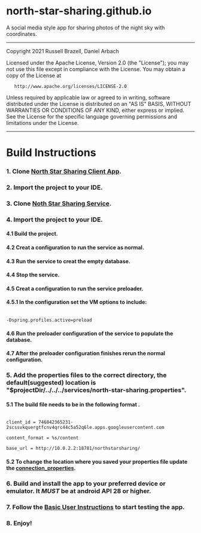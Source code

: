 # north-star-sharing.github.io
A social media style app for sharing photos of the night sky with coordinates.

--------

Copyright 2021 Russell Brazell, Daniel Arbach

   Licensed under the Apache License, Version 2.0 (the "License");
   you may not use this file except in compliance with the License.
   You may obtain a copy of the License at

       http://www.apache.org/licenses/LICENSE-2.0

   Unless required by applicable law or agreed to in writing, software
   distributed under the License is distributed on an "AS IS" BASIS,
   WITHOUT WARRANTIES OR CONDITIONS OF ANY KIND, either express or implied.
   See the License for the specific language governing permissions and
   limitations under the License.

--------


# Build Instructions

### 1. Clone [North Star Sharing Client App](https://github.com/north-star-sharing/north-star-sharing-client).

### 2. Import the project to your IDE.

### 3. Clone [Noth Star Sharing Service](https://github.com/north-star-sharing/north-star-sharing-service).

### 4. Import the project to your IDE.

#### 4.1 Build the project.

#### 4.2 Creat a configuration to run the service as normal.

#### 4.3 Run the service to creat the empty database.

#### 4.4 Stop the service.

#### 4.5 Creat a configuration to run the service preloader.

#### 4.5.1 In the configuration set the VM options to include:

```text

-Dspring.profiles.active=preload

```

#### 4.6 Run the preloader configuration of the service to populate the database.

#### 4.7 After the preloader configuration finishes rerun the normal configuration.

### 5. Add the properties files to the correct directory, the default(suggested) location is "$projectDir/../../../services/north-star-sharing.properties".

#### 5.1 The build file needs to be in the following format .
```text

client_id = 746842365231-2scssvkquergtfcnv4qrc44c5a52q6le.apps.googleusercontent.com

content_format = %s/content

base_url = http://10.0.2.2:18781/northstarsharing/

```
#### 5.2 To change the location where you saved your properties file update the [connection_properties](build.gradle).

### 6. Build and install the app to your preferred device or emulator. It _MUST_ be at android API 28 or higher.

### 7. Follow the [Basic User Instructions](docs/instructions.md) to start testing the app.

### 8. Enjoy!